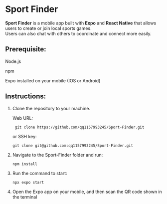 # Sport Finder

**Sport Finder** is a mobile app built with **Expo** and **React Native** that allows users to create or join local sports games.  
Users can also chat with others to coordinate and connect more easily.

## Prerequisite:

Node.js

npm

Expo installed on your mobile (IOS or Android)

## Instructions:

  1. Clone the repository to your machine.

     Web URL: 

          git clone https://github.com/qq1157993245/Sport-Finder.git

     or SSH key:

         git clone git@github.com:qq1157993245/Sport-Finder.git


  2. Navigate to the Sport-Finder folder and run:

         npm install

  3. Run the command to start:

         npx expo start

  4. Open the Expo app on your mobile, and then scan the QR code shown in the terminal

